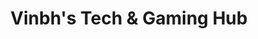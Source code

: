 ---
menu:
    main:
        name: Home
        weight: 1
        params:
            icon: home
title: "Vinbh's Tech & Gaming Hub"
description: "Where code meets gaming - exploring the digital frontier through technology and virtual adventures"
---